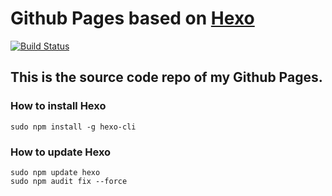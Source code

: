 # Github Pages based on [Hexo](https://hexo.io/zh-cn/docs/)
[![Build Status](https://travis-ci.com/YuboZhang/YuboZhang.github.io.svg?branch=master)](https://travis-ci.com/YuboZhang/YuboZhang.github.io)

## This is the source code repo of my Github Pages.

### How to install Hexo
```
sudo npm install -g hexo-cli
```

### How to update Hexo
```
sudo npm update hexo
sudo npm audit fix --force
```
